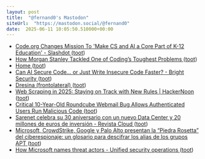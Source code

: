 ```yaml
---
layout: post
title:  "@fernand0's Mastodon"
siteUrl:  "https://mastodon.social/@fernand0"
date:  2025-06-11 10:05:50.510000+00:00
---
```

*  [Code.org Changes Mission To 'Make CS and AI a Core Part of K-12 Education' - Slashdot ](https://news.slashdot.org/story/25/06/04/1323220/codeorg-changes-mission-to-make-cs-and-ai-a-core-part-of-k-12-educatio) ([toot](https://mastodon.social/@fernand0/114664167865971811))
*  [How Morgan Stanley Tackled One of Coding’s Toughest Problems  ](https://www.wsj.com/articles/how-morgan-stanley-tackled-one-of-codings-toughest-problems-4f465959) ([toot](https://mastodon.social/@fernand0/114663926487888277))
*  [Home ](https://podstandards.org) ([toot](https://mastodon.social/@fernand0/114663865772902208))
*  [Can AI Secure Code… or Just Write Insecure Code Faster? - Bright Security ](https://www.brightsec.com/blog/can-ai-secure-code-or-just-write-insecure-code-faster) ([toot](https://mastodon.social/@fernand0/114662094557551326))
*  [Dresina (frontolateral)  ](https://www.flickr.com/photos/fernand0/54558992512/) ([toot](https://mastodon.social/@fernand0/114662068343306045))
*  [Web Scraping in 2025: Staying on Track with New Rules \| HackerNoon ](https://hackernoon.com/web-scraping-in-2025-staying-on-track-with-new-rule) ([toot](https://mastodon.social/@fernand0/114660173574036697))
*  [Critical 10-Year-Old Roundcube Webmail Bug Allows Authenticated Users Run Malicious Code ](https://thehackernews.com/2025/06/critical-10-year-old-roundcube-webmail.htm) ([toot](https://mastodon.social/@fernand0/114660016937155957))
*  [Sarenet celebra su 30 aniversario con un nuevo Data Center y 20 millones de euros de inversión - Revista Cloud  ](https://revistacloud.com/sarenet-celebra-su-30-aniversario-con-un-nuevo-data-center-y-20-millones-de-euros-de-inversion/) ([toot](https://mastodon.social/@fernand0/114659733321809211))
*  [Microsoft, CrowdStrike, Google y Palo Alto presentan la “Piedra Rosetta” del ciberespionaje: un glosario para descifrar los alias de los grupos APT ](https://unaaldia.hispasec.com/2025/06/microsoft-crowdstrike-google-y-palo-alto-presentan-la-piedra-rosetta-del-ciberespionaje-un-glosario-para-descifrar-los-alias-de-los-grupos-apt.htm) ([toot](https://mastodon.social/@fernand0/114659438684678297))
*  [How Microsoft names threat actors - Unified security operations ](https://learn.microsoft.com/en-us/unified-secops-platform/microsoft-threat-actor-namin) ([toot](https://mastodon.social/@fernand0/114659267521276252))
